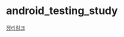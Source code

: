 # android_testing_study

[정리링크](https://www.notion.so/individualabcd/Android-Testing-e8569cc2d62346b193902868e90fdb40)
